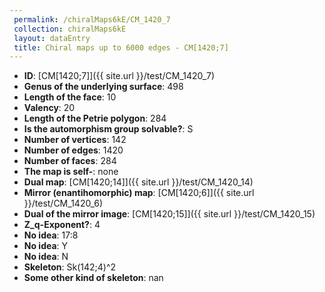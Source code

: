 ```yaml
--- 
 permalink: /chiralMaps6kE/CM_1420_7 
 collection: chiralMaps6kE
 layout: dataEntry
 title: Chiral maps up to 6000 edges - CM[1420;7]
---
```


- **ID**: [CM[1420;7]]({{ site.url }}/test/CM_1420_7)
- **Genus of the underlying surface**: 498
- **Length of the face**: 10
- **Valency**: 20
- **Length of the Petrie polygon**: 284
- **Is the automorphism group solvable?**: S
- **Number of vertices**: 142
- **Number of edges**: 1420
- **Number of faces**: 284
- **The map is self-**: none
- **Dual map**: [CM[1420;14]]({{ site.url }}/test/CM_1420_14)
- **Mirror (enantihomorphic) map**: [CM[1420;6]]({{ site.url }}/test/CM_1420_6)
- **Dual of the mirror image**: [CM[1420;15]]({{ site.url }}/test/CM_1420_15)
- **Z_q-Exponent?**: 4
- **No idea**:  17:8
- **No idea**: Y
- **No idea**: N
- **Skeleton**: Sk(142;4)^2
- **Some other kind of skeleton**: nan
